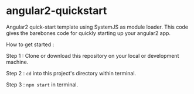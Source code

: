 # angular2-quickstart
Angular2 quick-start template using SystemJS as module loader.
This code gives the barebones code for quickly starting up your angular2 app.

How to get started : 

Step 1 : Clone or download this repository on your local or development machine.

Step 2 : `cd` into this project's directory within terminal. 

Step 3 : `npm start` in terminal.
